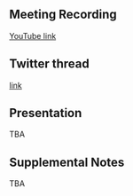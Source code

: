 ## Meeting Recording

[YouTube link](https://www.youtube.com/watch?v=W6FkLjdHNkA&feature=emb_logo)

## Twitter thread

[link](https://twitter.com/Orthogonal_Lab/status/1320045811124867075)

## Presentation

TBA

## Supplemental Notes

TBA
